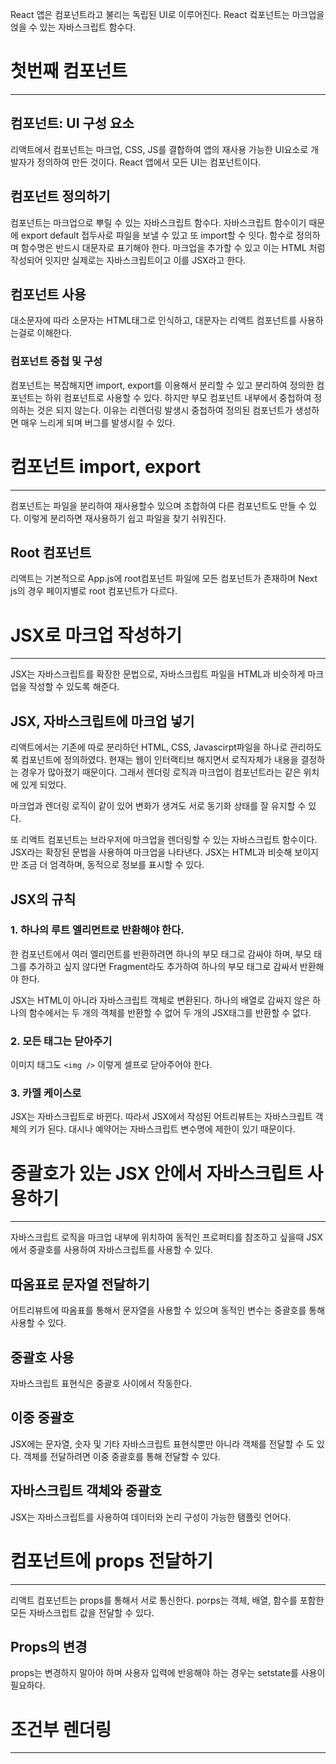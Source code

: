 React 앱은 컴포넌트라고 불리는 독립된 UI로 이루어진다. React 컼포넌트는 마크업을 얹을 수 있는 자바스크립트 함수다.

# 첫번째 컴포넌트
---
## 컴포넌트: UI 구성 요소

리액트에서 컴포넌트는 마크업, CSS, JS를 결합하여 앱의 재사용 가능한 UI요소로 개발자가 정의하여 만든 것이다.
React 앱에서 모든 UI는 컴포넌트이다.

## 컴포넌트 정의하기
컴포넌트는 마크업으로 뿌릴 수 있는 자바스크립트 함수다.
자바스크립트 함수이기 때문에 export default 접두사로 파일을 보낼 수 있고 또 import할 수 잇다.
함수로 정의하며 함수명은 반드시 대문자로 표기해야 한다.
마크업을 추가할 수 있고 이는 HTML 처럼 작성되어 잇지만 실제로는 자바스크립트이고 이를 JSX라고 한다.

## 컴포넌트 사용

대소문자에 따라 소문자는 HTML태그로 인식하고, 대문자는 리액트 컴포넌트를 사용하는걸로 이해한다.

### 컴포넌트 중첩 및 구성

컴포넌트는 복잡해지면 import, export를 이용해서 분리할 수 있고 분리하여 정의한 컴포넌트는 하위 컴포넌트로 사용할 수 있다. 하지만 부모 컴포넌트 내부에서 중첩하여 정의하는 것은 되지 않는다. 이유는 리렌더링 발생시 중첩하여 정의된 컴포넌트가 생성하면 매우 느리게 되며 버그를 발생시킬 수 있다.

# 컴포넌트 import, export
---
컴포넌트는 파일을 분리하여 재사용할수 있으며 조합하여 다른 컴포넌트도 만들 수 있다. 이렇게 분리하면 재사용하기 쉽고 파일을 찾기 쉬워진다.

## Root 컴포넌트
리액트는 기본적으로 App.js에 root컴포넌트 파일에 모든 컴포넌트가 존재하며 Next js의 경우 페이지별로 root 컴포넌트가 다르다.

# JSX로 마크업 작성하기
---
JSX는 자바스크립트를 확장한 문법으로, 자바스크립트 파일을 HTML과 비슷하게 마크업을 작성할 수 있도록 해준다.

## JSX, 자바스크립트에 마크업 넣기

리액트에서는 기존에 따로 분리하던 HTML, CSS, Javascirpt파일을 하나로 관리하도록 컴포넌트에 정의하였다. 현재는 웹이 인터랙티브 해지면서 로직자체가 내용을 결정하는 경우가 많아졌기 때문이다.
그래서 렌더링 로직과 마크업이 컴포넌트라는 같은 위치에 있게 되었다.

마크업과 렌더링 로직이 같이 있어 변화가 생겨도 서로 동기화 상태를 잘 유지할 수 있다.

또 리액트 컴포넌트는 브라우저에 마크업을 렌더링할 수 있는 자바스크립트 함수이다. JSX라는 확장된 문법을 사용하여 마크업을 나타낸다. JSX는 HTML과 비슷해 보이지만 조금 더 엄격하며, 동적으로 정보를 표시할 수 있다.

## JSX의 규칙

### 1. 하나의 루트 엘리먼트로 반환해야 한다.

한 컴포넌트에서 여러 엘리먼트를 반환하려면 하나의 부모 태그로 감싸야 하며, 부모 태그를 추가하고 싶지 않다면 Fragment라도 추가하여 하나의 부모 태그로 감싸서 반환해야 한다.

JSX는 HTML이 아니라 자바스크립트 객체로 변환된다. 하나의 배열로 감싸지 않은 하나의 함수에서는 두 개의 객체를 반환할 수 없어 두 개의 JSX태그를 반환할 수 없다.

### 2. 모든 태그는 닫아주기

이미지 태그도 `<img />` 이렇게 셀프로 닫아주어야 한다.

### 3. 카멜 케이스로

JSX는 자바스크립트로 바뀐다. 따라서 JSX에서 작성된 어트리뷰트는 자바스크립트 객체의 키가 된다. 
대시나 예약어는 자바스크립트 변수명에 제한이 있기 때문이다.

# 중괄호가 있는 JSX 안에서 자바스크립트 사용하기
---
자바스크립트 로직을 마크업 내부에 위치하여 동적인 프로퍼티를 참조하고 싶을때 JSX에서 중괄호를 사용하여 자바스크립트를 사용할 수 있다.

## 따옴표로 문자열 전달하기

어트리뷰트에 따옴표를 통해서 문자열을 사용할 수 있으며 동적인 변수는 중괄호를 통해 사용할 수 있다.

## 중괄호 사용

자바스크립트 표현식은 중괄호 사이에서 작동한다.

## 이중 중괄호

JSX에는 문자열, 숫자 및 기타 자바스크립트 표현식뿐만 아니라 객체를 전달할 수 도 있다. 객체를 전달하려면 이중 중괄호를 통해 전달할 수 있다.

## 자바스크립트 객체와 중괄호

JSX는 자바스크립트를 사용하여 데이터와 논리 구성이 가능한 탬플릿 언어다.

# 컴포넌트에 props 전달하기
---
리액트 컴포넌트는 props를 통해서 서로 통신한다. porps는 객체, 배열, 함수를 포함한 모든 자바스크립트 값을 전달할 수 있다.

## Props의 변경

props는 변경하지 말아야 하며 사용자 입력에 반응해야 하는 경우는 setstate를 사용이 필요하다.

# 조건부 렌더링
---
